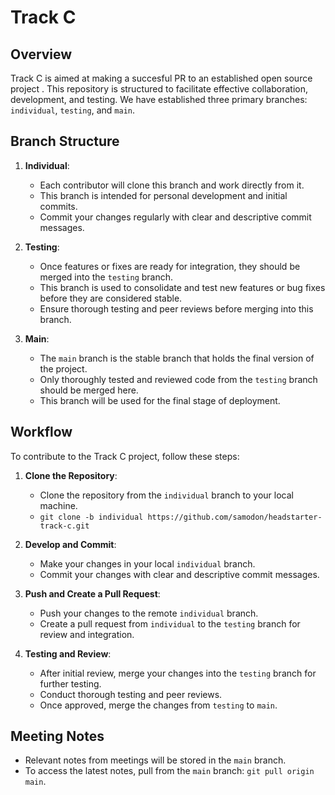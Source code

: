 # Track C

## Overview

Track C is aimed at making a succesful PR to an established open source project . This repository is structured to facilitate effective collaboration, development, and testing. We have established three primary branches: `individual`, `testing`, and `main`.

## Branch Structure

1. **Individual**:
    - Each contributor will clone this branch and work directly from it.
    - This branch is intended for personal development and initial commits.
    - Commit your changes regularly with clear and descriptive commit messages.
  
2. **Testing**:
    - Once features or fixes are ready for integration, they should be merged into the `testing` branch.
    - This branch is used to consolidate and test new features or bug fixes before they are considered stable.
    - Ensure thorough testing and peer reviews before merging into this branch.

3. **Main**:
    - The `main` branch is the stable branch that holds the final version of the project.
    - Only thoroughly tested and reviewed code from the `testing` branch should be merged here.
    - This branch will be used for the final stage of deployment.

## Workflow

To contribute to the Track C project, follow these steps:

1. **Clone the Repository**:
    - Clone the repository from the `individual` branch to your local machine.
    - `git clone -b individual https://github.com/samodon/headstarter-track-c.git`

2. **Develop and Commit**:
    - Make your changes in your local `individual` branch.
    - Commit your changes with clear and descriptive commit messages.

3. **Push and Create a Pull Request**:
    - Push your changes to the remote `individual` branch.
    - Create a pull request from `individual` to the `testing` branch for review and integration.

4. **Testing and Review**:
    - After initial review, merge your changes into the `testing` branch for further testing.
    - Conduct thorough testing and peer reviews.
    - Once approved, merge the changes from `testing` to `main`.

## Meeting Notes

- Relevant notes from meetings will be stored in the `main` branch.
- To access the latest notes, pull from the `main` branch: `git pull origin main`.
